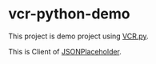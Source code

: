 # vcr-python-demo

This project is demo project using [VCR.py](https://github.com/kevin1024/vcrpy).

This is Client of [JSONPlaceholder](https://jsonplaceholder.typicode.com).
